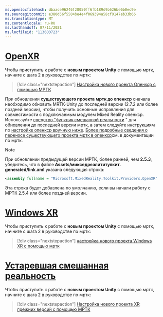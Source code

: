 ```yaml
---
ms.openlocfilehash: dbaace96246f28050ff6fb189d9b626be6b0ec9e
ms.sourcegitcommit: e380d56f5504be4e4f069394a58cf0147eb33b66
ms.translationtype: MT
ms.contentlocale: ru-RU
ms.lasthandoff: 07/11/2021
ms.locfileid: "113603723"
---
```

# <a name="openxr"></a>[OpenXR](#tab/openxr)

Чтобы приступить к работе с **новым проектом Unity** с помощью мртк, начните с шага 2 в руководстве по мртк:

> [!div class="nextstepaction"]
> [Настройка нового проекта Опенкср с помощью МРТК](../../tutorials/mr-learning-base-02.md?tabs=openxr)

При обновлении **существующего проекта мртк до опенкср** сначала необходимо обновить MRTK-Unity до последней версии (2.7.2 или более поздней версии), чтобы получить основные исправления для совместимости с подключаемым модулем Mixed Reality опенкср.  Используйте [средство "функция смешанной реальности](../../welcome-to-mr-feature-tool.md) " для обновления до последней версии мртк, а затем следуйте инструкциям по [настройке опенкср вручную ниже](#manual-setup-without-mrtk). [Более подробные сведения о переносе существующего проекта мртк в опенкср](/windows/mixed-reality/mrtk-unity/configuration/getting-started-with-mrtk-and-xrsdk#configuring-mrtk-for-the-xr-sdk-pipeline)см. в документации по мртк.

> [!NOTE]
> При обновлении предыдущей версии МРТК, более ранней, чем **2.5.3**, убедитесь, что в файле **Assets/микседреалититулкит. generated/link.xml** указана следующая строка:
>
> ```xml
> <assembly fullname = "Microsoft.MixedReality.Toolkit.Providers.OpenXR" preserve="all"/>
> ```
>
> Эта строка будет добавлена по умолчанию, если вы начали работу с МРТК 2.5.4 или более поздней версии.

# <a name="windows-xr"></a>[Windows XR](#tab/windowsxr)

Чтобы приступить к работе с **новым проектом Unity** с помощью мртк, начните с шага 2 в руководстве по мртк:

> [!div class="nextstepaction"]
> [настройка нового проекта Windows XR с помощью мртк](../../tutorials/mr-learning-base-02.md?tabs=winxr)

# <a name="legacy-xr"></a>[Устаревшая смешанная реальность](#tab/legacy)

Чтобы приступить к работе с **новым проектом Unity** с помощью мртк, начните с шага 2 в руководстве по мртк:

> [!div class="nextstepaction"]
> [Настройка нового проекта XR прежних версий с помощью МРТК](../../tutorials/mr-learning-base-02.md?tabs=wsa)